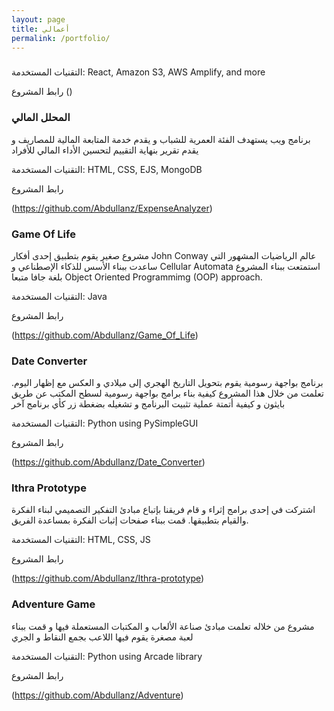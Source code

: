 ```yaml
---
layout: page
title: أعمالي
permalink: /portfolio/
---
```


### 

التقنيات المستخدمة: React, Amazon S3, AWS Amplify, and more

رابط المشروع
()


### المحلل المالي

برنامج ويب يستهدف الفئة العمرية للشباب و يقدم خدمة المتابعة المالية للمصاريف و يقدم تقرير بنهاية التقييم لتحسين الأداء المالي للأفراد

التقنيات المستخدمة: HTML, CSS, EJS, MongoDB

رابط المشروع

(https://github.com/Abdullanz/ExpenseAnalyzer)


### Game Of Life

مشروع صغير يقوم بتطبيق إحدى أفكار John Conway عالم الرياضيات المشهور التي ساعدت ببناء الأسس للذكاء الإصطناعي و Cellular Automata استمتعت ببناء المشروع بلغة جافا متبعا Object Oriented Programmimg (OOP) approach.

التقنيات المستخدمة: Java

رابط المشروع

(https://github.com/Abdullanz/Game_Of_Life)


### Date Converter

برنامج بواجهة رسومية يقوم بتحويل التاريخ الهجري إلى ميلادي و العكس مع إظهار اليوم. تعلمت من خلال هذا المشروع كيفية بناء برامج بواجهة رسومية لسطح المكتب عن طريق بايثون و كيفية أتمتة عملية تثبيت البرنامج و تشغيله بضغطة زر كأي برنامج آخر

التقنيات المستخدمة: Python using PySimpleGUI

رابط المشروع

(https://github.com/Abdullanz/Date_Converter)


### Ithra Prototype

اشتركت في إحدى برامج إثراء و قام فريقنا بإتباع مبادئ التفكير التصميمي لبناء الفكرة والقيام بتطبيقها. قمت ببناء صفحات إثبات الفكرة بمساعدة الفريق.

التقنيات المستخدمة: HTML, CSS, JS

رابط المشروع

(https://github.com/Abdullanz/Ithra-prototype)


### Adventure Game

مشروع من خلاله تعلمت مبادئ صناعة الألعاب و المكتبات المستعملة فيها و قمت ببناء لعبة مصغرة يقوم فيها اللاعب بجمع النقاط و الجري

التقنيات المستخدمة: Python using Arcade library

رابط المشروع

(https://github.com/Abdullanz/Adventure)